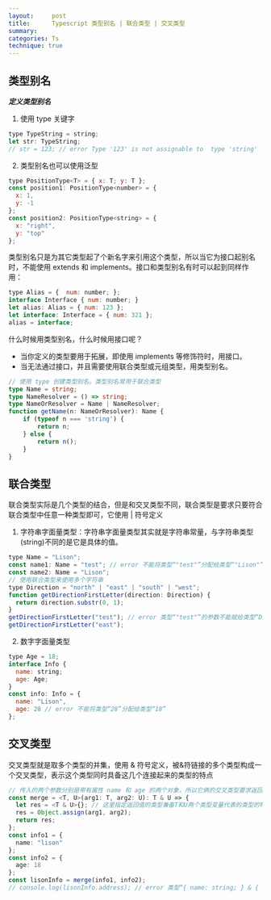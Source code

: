 ```yaml
---
layout:     post
title:      Typescript 类型别名 | 联合类型 | 交叉类型
summary:
categories: Ts
technique: true
---
```


## 类型别名

***定义类型别名***

1. 使用 type 关键字

```javascript
type TypeString = string;
let str: TypeString;
// str = 123; // error Type '123' is not assignable to  type 'string'
```

2. 类型别名也可以使用泛型

```javascript
type PositionType<T> = { x: T; y: T };
const position1: PositionType<number> = {
  x: 1,
  y: -1
};
const position2: PositionType<string> = {
  x: "right",
  y: "top"
};
```
类型别名只是为其它类型起了个新名字来引用这个类型，所以当它为接口起别名时，不能使用 extends 和 implements。接口和类型别名有时可以起到同样作用：

```javascript
type Alias = {  num: number; };
interface Interface { num: number; }
let alias: Alias = { num: 123 };
let interface: Interface = { num: 321 };
alias = interface;
```

什么时候用类型别名，什么时候用接口呢？
- 当你定义的类型要用于拓展，即使用 implements 等修饰符时，用接口。
- 当无法通过接口，并且需要使用联合类型或元组类型，用类型别名。


```ts
// 使用 type 创建类型别名。类型别名常用于联合类型
type Name = string;
type NameResolver = () => string;
type NameOrResolver = Name | NameResolver;
function getName(n: NameOrResolver): Name {
    if (typeof n === 'string') {
        return n;
    } else {
        return n();
    }
}
```


## 联合类型

联合类型实际是几个类型的结合，但是和交叉类型不同，联合类型是要求只要符合联合类型中任意一种类型即可，它使用 | 符号定义


1. 字符串字面量类型：字符串字面量类型其实就是字符串常量，与字符串类型(string)不同的是它是具体的值。

```javascript
type Name = "Lison";
const name1: Name = "test"; // error 不能将类型“"test"”分配给类型“"Lison"”
const name2: Name = "Lison";
// 使用联合类型来使用多个字符串
type Direction = "north" | "east" | "south" | "west";
function getDirectionFirstLetter(direction: Direction) {
  return direction.substr(0, 1);
}
getDirectionFirstLetter("test"); // error 类型“"test"”的参数不能赋给类型“Direction”的参数
getDirectionFirstLetter("east");
```

2. 数字字面量类型
```javascript
type Age = 18;
interface Info {
  name: string;
  age: Age;
}
const info: Info = {
  name: "Lison",
  age: 28 // error 不能将类型“28”分配给类型“18”
};

```

## 交叉类型

交叉类型就是取多个类型的并集，使用 & 符号定义，被&符链接的多个类型构成一个交叉类型，表示这个类型同时具备这几个连接起来的类型的特点

```typescript
// 传入的两个参数分别是带有属性 name 和 age 的两个对象，所以它俩的交叉类型要求返回的对象既有 name 属性又有 age 属性。
const merge = <T, U>(arg1: T, arg2: U): T & U => {
  let res = <T & U>{}; // 这里指定返回值的类型兼备T和U两个类型变量代表的类型的特点
  res = Object.assign(arg1, arg2);
  return res;
};
const info1 = {
  name: "lison"
};
const info2 = {
  age: 18
};
const lisonInfo = merge(info1, info2);
// console.log(lisonInfo.address); // error 类型“{ name: string; } & { age: number; }”上不存在属性“address”
```
